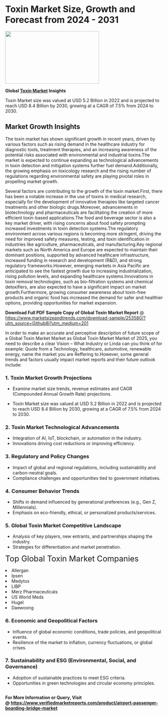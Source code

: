<H1>Toxin Market Size, Growth and Forecast from 2024 - 2031</H1><img class="aligncenter size-medium wp-image-584254" src="https://thirdeyenews.in/wp-content/uploads/2024/09/Global-Market-Research-300x168.jpeg" alt="" width="300" height="168" /><p><strong>Global&nbsp;<a href="https://www.marketsizeandtrends.com/download-sample/253580/?utm_source=Github8j?utm_medium=201">Toxin Market</a> Insights</strong></p><p>Toxin Market size was valued at USD 5.2 Billion in 2022 and is projected to reach USD 8.4 Billion by 2030, growing at a CAGR of 7.5% from 2024 to 2030.</p><p><h2>Market Growth Insights</h2> <p>The toxin market has shown significant growth in recent years, driven by various factors such as rising demand in the healthcare industry for diagnostic tools, treatment therapies, and an increasing awareness of the potential risks associated with environmental and industrial toxins.The market is expected to continue expanding as technological advancements in toxin detection and mitigation systems further fuel demand.Additionally, the growing emphasis on toxicology research and the rising number of regulations regarding environmental safety are playing pivotal roles in propelling market growth.</p> <p>Several factors are contributing to the growth of the toxin market.First, there has been a notable increase in the use of toxins in medical research, especially for the development of innovative therapies like targeted cancer treatments and other biologic drugs.Moreover, advancements in biotechnology and pharmaceuticals are facilitating the creation of more efficient toxin-based applications.The food and beverage sector is also a key market driver, with rising concerns about food safety prompting increased investments in toxin detection systems.The regulatory environment across various regions is becoming more stringent, driving the need for improved safety measures, testing, and toxin identification in industries like agriculture, pharmaceuticals, and manufacturing.Key regional markets such as North America and Europe are expected to maintain their dominant positions, supported by advanced healthcare infrastructure, increased funding in research and development (R&D), and strong regulatory frameworks.However, emerging markets in Asia Pacific are anticipated to see the fastest growth due to increasing industrialization, rising pollution levels, and expanding healthcare systems.Innovations in toxin removal technologies, such as bio-filtration systems and chemical detoxifiers, are also expected to have a significant impact on market growth.Furthermore, growing consumer awareness about toxin-free products and organic food has increased the demand for safer and healthier options, providing opportunities for market expansion.<p><span class=""><strong>Download Full PDF Sample Copy of Global Toxin Market Report</strong> @ <a href="https://www.marketsizeandtrends.com/download-sample/253580/?utm_source=Github8j?utm_medium=201" target="_blank">https://www.marketsizeandtrends.com/download-sample/253580/?utm_source=Github8j?utm_medium=201</a></span></p><p>In order to make an accurate and perceptive description of future scope of a Global&nbsp;Toxin Market Market as Global&nbsp;Toxin Market Market of 2025, you need to describe a clear Vision &ndash; What Industry or Linda can you think of for example: Quote from a Technology, healthcare, automotive, renewable energy, name the market you are Reffering to.However, some general trends and factors usually impact market reports and their future outlook include:</p><h3>1.&nbsp;<strong>Toxin Market Growth Projections</strong></h3><ul><li>Examine market size trends, revenue estimates and CAGR (Compounded Annual Growth Rate) projections.</li><li><p>Toxin Market size was valued at USD 5.2 Billion in 2022 and is projected to reach USD 8.4 Billion by 2030, growing at a CAGR of 7.5% from 2024 to 2030.</p></li></ul><h3>2.&nbsp;<strong>Toxin Market Technological Advancements</strong></h3><ul><li>Integration of AI, IoT, blockchain, or automation in the industry.</li><li>Innovations driving cost reductions or improving efficiency.</li></ul><h3>3.&nbsp;<strong>Regulatory and Policy Changes</strong></h3><ul><li>Impact of global and regional regulations, including sustainability and carbon-neutral goals.</li><li>Compliance challenges and opportunities tied to government initiatives.</li></ul><h3>4.&nbsp;<strong>Consumer Behavior Trends</strong></h3><ul><li>Shifts in demand influenced by generational preferences (e.g., Gen Z, Millennials).</li><li>Emphasis on eco-friendly, ethical, or personalized products/services.</li></ul><h3>5.&nbsp;<strong>Global Toxin Market Competitive Landscape</strong></h3><ul><li>Analysis of key players, new entrants, and partnerships shaping the industry.</li><li>Strategies for differentiation and market penetration.</li></ul><p data-pm-slice="1 1 []"><span style="color: inherit; font-family: inherit; font-size: 25px;">Top Global Toxin Market Companies</span></p><div class="" data-test-id=""><p><li>Allergan</li><li> Ipsen</li><li> Medytox</li><li> LIBP</li><li> Merz Pharmaceuticals</li><li> US World Meds</li><li> Hugel</li><li> Daewoong</li></p></div><h3>6.&nbsp;<strong>Economic and Geopolitical Factors</strong></h3><ul><li>Influence of global economic conditions, trade policies, and geopolitical events.</li><li>Resilience of the market to inflation, currency fluctuations, or global crises.</li></ul><h3>7.&nbsp;<strong>Sustainability and ESG (Environmental, Social, and Governance)</strong></h3><ul><li>Adoption of sustainable practices to meet ESG criteria.</li><li>Opportunities in green technologies and circular economy principles.</li></ul><h2><strong style="font-size: 14px;">For More Information or Query, Visit @&nbsp;</strong><a style="background-color: #ffffff; font-size: 14px;" href="https://www.marketsizeandtrends.com/report/toxin-market/" target="_blank">https://www.verifiedmarketreports.com/product/airport-passenger-boarding-bridge-market</a></h2>